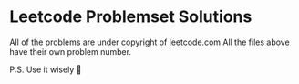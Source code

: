 # Leetcode Problemset Solutions
All of the problems are under copyright of leetcode.com
All the files above have their own problem number. 

P.S. Use it wisely 💎
